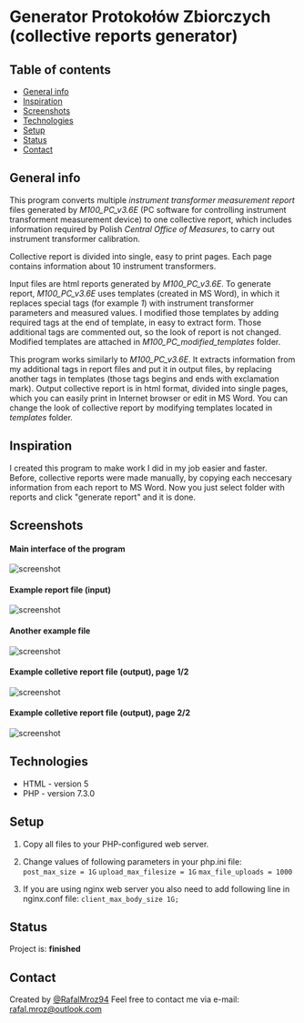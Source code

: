 # Generator Protokołów Zbiorczych (collective reports generator)

## Table of contents
* [General info](#general-info)
* [Inspiration](#inspiration)
* [Screenshots](#screenshots)
* [Technologies](#technologies)
* [Setup](#setup)
* [Status](#status)
* [Contact](#contact)

## General info
This program converts multiple *instrument transformer measurement report* files generated by *M100_PC_v3.6E* (PC software for controlling instrument transforment measurement device) to one collective report, which includes information required by Polish *Central Office of Measures*, to carry out instrument transformer calibration.

Collective report is divided into single, easy to print pages. Each page contains information about 10 instrument transformers.

Input files are html reports generated by *M100_PC_v3.6E*. To generate report, *M100_PC_v3.6E* uses templates (created in MS Word), in which it replaces special tags (for example *$1$*) with instrument transformer parameters and measured values. I modified those templates by adding required tags at the end of template, in easy to extract form. Those additional tags are commented out, so the look of report is not changed. Modified templates are attached in *M100_PC_modified_templates* folder.

This program works similarly to *M100_PC_v3.6E*. It extracts information from my additional tags in report files and put it in output files, by replacing another tags in templates (those tags begins and ends with exclamation mark). Output collective report is in html format, divided into single pages, which you can easily print in Internet browser or edit in MS Word. You can change the look of collective report by modifying templates located in *templates* folder.

## Inspiration
I created this program to make work I did in my job easier and faster. Before, collective reports were made manually, by copying each neccesary information from each report to MS Word. Now you just select folder with reports and click "generate report" and it is done.

## Screenshots

#### Main interface of  the program
![screenshot](./img/1.jpg)

#### Example report file (input)
![screenshot](./img/4.jpg)

#### Another example file
![screenshot](./img/5.jpg)

#### Example colletive report file (output), page 1/2
![screenshot](./img/2.jpg)

#### Example colletive report file (output), page 2/2
![screenshot](./img/3.jpg)

## Technologies
* HTML - version 5
* PHP - version 7.3.0

## Setup
1. Copy all files to your PHP-configured web server.
2. Change values of following parameters in your php.ini file:
`post_max_size = 1G`
`upload_max_filesize = 1G`
`max_file_uploads = 1000`

3. If you are using nginx web server you also need to add following line in nginx.conf file:
`client_max_body_size 1G;`

## Status
Project is: **finished**

## Contact
Created by [@RafalMroz94](https://github.com/RafalMroz94)
Feel free to contact me via e-mail: rafal.mroz@outlook.com
